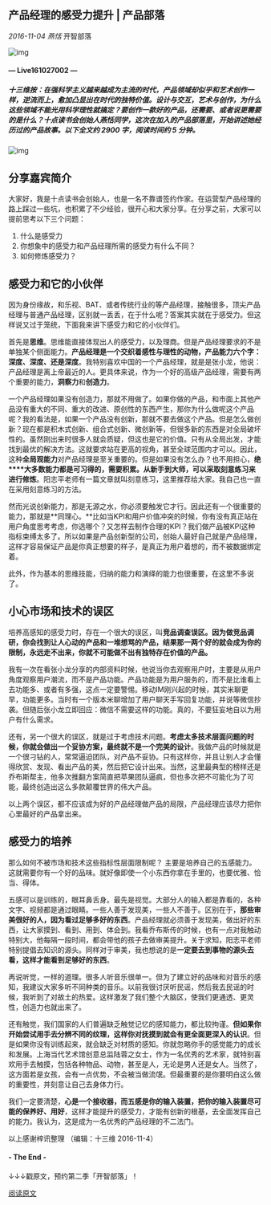 ## 产品经理的感受力提升 | 产品部落

*2016-11-04* *燕恬* 开智部落

![img](http://mmbiz.qpic.cn/mmbiz_png/P7zzkBGoztEsloAW49aYHbosdbicMkhzAsN66icuOUwBd1kKjhQ1Z0CicpJMib5npN2InGwdqia6A1icNGT1QpibL3ic5Q/640?wx_fmt=png&tp=webp&wxfrom=5&wx_lazy=1)

#### — Live161027002 —

##### **十三维按**：在强科学主义越来越成为主流的时代，产品领域却似乎和艺术创作一样，逆流而上，愈加凸显出在时代的独特价值。设计与交互，艺术与创作，为什么这些领域不能光用科学理性就搞定？要创作一款好的产品，还需要、或者说更需要的是什么？十点读书会创始人燕恬同学，这次在加入的产品部落里，开始讲述她经历过的产品故事。**以下全文约 2900 字，阅读时间约 5 分钟。**

![img](http://mmbiz.qpic.cn/mmbiz_png/P7zzkBGoztEmPENqRJasNsXr97B9IZxfyvD5XTtkIsPmTrb1ANZ5kkZcDffYfoQd9jy7KAyDCEx6QibUd6QzLlg/640?wx_fmt=png&tp=webp&wxfrom=5&wx_lazy=1)

## 分享嘉宾简介

大家好，我是十点读书会创始人，也是一名不靠谱签约作家。在运营型产品经理的路上踩过一些坑，也积累了不少经验，很开心和大家分享。在分享之前，大家可以提前思考以下三个问题：

1. 什么是感受力
2. 你想象中的感受力和产品经理所需的感受力有什么不同？
3. 如何修炼感受力？

## 感受力和它的小伙伴

因为身份缘故，和乐视、BAT、或者传统行业的等产品经理，接触很多，顶尖产品经理与普通产品经理，区别就一丢丢，在于什么呢？答案其实就在于感受力。但这样说又过于笼统，下面我来讲下感受力和它的小伙伴们。

首先是**思维**。思维能直接体现出人的感受力，以及理商。但是产品经理要求的不是单独某个侧面能力。**产品经理是一个交织着感性与理性的动物，产品能力六个字：深度、深度、还是深度**。我特别喜欢中国的一个产品经理，就是是张小龙，他说：产品经理是离上帝最近的人。更具体来说，作为一个好的高级产品经理，需要有两个重要的能力，**洞察力**和**创造力**。

一个产品经理如果没有创造力，那就不用做了。如果你做的产品，和市面上其他产品没有重大的不同、重大的改进、原创性的东西产生，那你为什么做呢这个产品呢？我的看法是，如果一个产品没有创新，那就不要去做这个产品。但是怎么做创新？现在都是积木式创新、组合式创新、微创新等，但很多新的东西是对全局破坏性的。虽然刚出来时很多人就会质疑，但这也是它的价值。只有从全局出发，才能找到最优的解决方法。这就要求站在更高的视角，甚至全球范围内才可以。因此，这种**全局观能力**对产品经理是至关重要的。但是如果没有怎么办？也不用担心，**绝****大多数能力都是可习得的，需要积累。从新手到大师，可以采取刻意练习来进行修炼**。阳志平老师有一篇文章就叫刻意练习，这里推荐给大家。我自己也一直在采用刻意练习的方法。

然而光说创新能力，那是无源之水，你必须要触发它才行。因此还有一个很重要的能力，那就是**同理心。**比如当KPI和用户价值冲突的时候，你有没有真正站在用户角度思考考虑，你选哪个？又怎样去制作合理的KPI？我们做产品被KPI这种指标束缚太多了。所以如果是产品创新型的公司，创始人最好自己就是产品经理，这样才容易保证产品是你真正想要的样子，是真正为用户着想的，而不被数据绑定着。

此外，作为基本的思维技能，归纳的能力和演绎的能力也很重要，在这里不多说了。

## 小心市场和技术的误区

培养高感知的感受力时，存在一个很大的误区，叫**竞品调查误区。因为做竞品调研，你会找到让人心动的产品和一堆想骂的产品，结果那一两个好的就会成为你的限制，永远走不出来，你就不可能做不出有独特存在价值的产品。**

我有一次在看张小龙分享的内部资料时候，他说当你去观察用户时，主要是从用户角度观察用户潮流，而不是产品功能。产品功能是为用户服务的，而不是比谁看上去功能多、或者有多强，这点一定要警惕。移动IM刚兴起的时候，其实米聊更早，功能更多。当时有一个版本米聊增加了用户聊天手写回复功能，并说等微信抄袭。但随后张小龙立即回应：微信不需要这样的功能。真的，不要狂妄地自以为用户有什么需求。

还有，另一个很大的误区，就是过于考虑技术问题。**考虑太多技术层面问题的时候，你就会做出一个妥协方案，最终就不是一个完美的设计**。我做产品的时候就是一个很刁钻的人，常常逼迫团队，对产品不妥协。只有这样你，并且让别人才会懂得欣赏、发现、看出产品的美，然后把它设计出来。当然，这里最典型的榜样还是乔布斯帮主，他多次推翻方案简直把苹果团队逼疯，但也多次把不可能化为了可能，最终创造出这么多款颠覆世界的伟大产品。

以上两个误区，都不应该成为好的产品经理做产品的局限，产品经理应该尽力把你心里最好的产品拿出来。

## 感受力的培养

那么如何不被市场和技术这些指标性层面限制呢？
主要是培养自己的五感能力。这就需要你有一个好的品味。就好像即使一个小东西你拿在手里的，也要优雅、恰当、得体。

五感可以是训练的，眼耳鼻舌身。最先是视觉。大部分人的输入都是靠看的，各种文字、视频都是通过眼睛。一些人善于发现美，一些人不善于。区别在于，**那些审美很好的人，因为看过足够多好的东西**。产品经理就必须善于发现美，做出好的东西，让大家摸到、看到、用到、体会到。我看乔布斯传的时候，也有一点对我触动特别大，他每隔一段时间，都会带他的孩子去做审美提升。关于求知，阳志平老师特别提倡去知识的源头。同样对于审美，我也想说的是**一定要去到事物的源头去看，这样才能看到足够好的东西**。

再说听觉，一样的道理。很多人听音乐很单一。但为了建立好的品味和对音乐的感知，我建议大家多听不同种类的音乐。以前我很讨厌听民谣，然后我去民谣的时候，我听到了对故土的热爱。这样激发了我们整个大脑区，使我们更通透、更灵性，创造力也就出来了。

还有触觉，我们国家的人们普遍缺乏触觉记忆的感知能力，都比较拘谨。**但如果你开始尝试用手去分辨不同的纹理，这样你对抚摸到就会有更全面更深入的认识**。但是如果你没有训练起来，就会缺乏对材质的感知。你就忽略你手的感觉能力的成长和发展。上海当代艺术馆创意总监陆蓉之女士，作为一名优秀的艺术家，就特别喜欢用手去触摸，包括各种物品、动物，甚至是人，无论是男人还是女人。当然了，这方面若是女孩，会有一点优势，不会被当做流氓。但最重要的是你要明白这么做的重要性，并刻意让自己去身体力行。

我们一定要清楚，**心是一个接收器，而五感是你的输入装置，把你的输入装置尽可能的保养好、用好**，这样才能提升的感受力，才能有创新的根基，去全面发挥自己的能力。我认为，这是成为一名优秀的产品经理的不二法门。

以上感谢梓讯整理
（编辑：十三维 2016-11-4）

#### - The End -

↓↓↓戳原文，预约第二季「开智部落」！

[阅读原文](http://openmindclub.mikecrm.com/i0aFvc)
